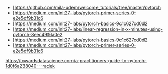 * [https://github.com/mila-udem/welcome_tutorials/tree/master/pytorch
* [https://medium.com/init27-labs/pytorch-primer-series-0-e2e5df9b31c6
* [https://medium.com/init27-labs/pytorch-basics-9c1c627cd0d2
* [https://medium.com/init27-labs/linear-regression-in-x-minutes-using-pytorch-8eec49f6a0e2
* [https://medium.com/init27-labs/pytorch-basics-9c1c627cd0d2
* [https://medium.com/init27-labs/pytorch-primer-series-0-e2e5df9b31c6

https://towardsdatascience.com/a-practitioners-guide-to-pytorch-1d0f6a238040---radek

